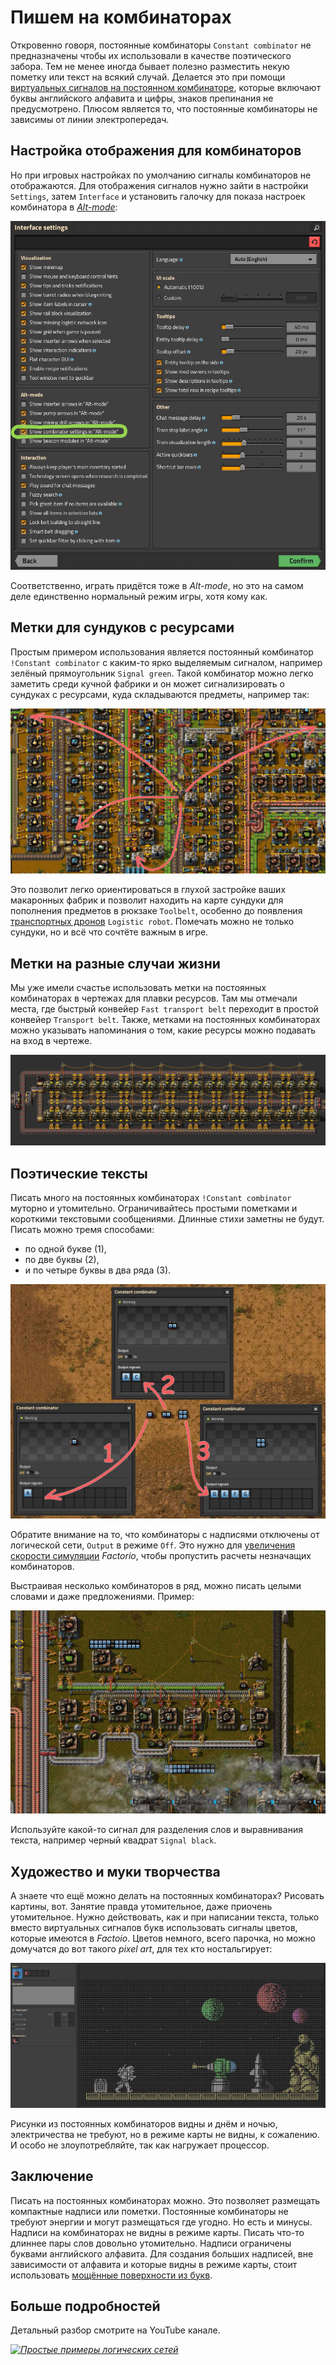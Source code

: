 # Пишем на комбинаторах

Откровенно говоря, постоянные комбинаторы `Constant combinator` не предназначены чтобы их использовали в качестве поэтического забора. Тем не менее иногда бывает полезно разместить некую пометку или текст на всякий случай. Делается это при помощи [виртуальных сигналов на постоянном комбинаторе](https://wiki.factorio.com/Circuit_network#Virtual_signals), которые включают буквы английского алфавита и цифры, знаков препинания не предусмотрено. Плюсом является то, что постоянные комбинаторы не зависимы от линии электропередач.

## Настройка отображения для комбинаторов

Но при игровых настройках по умолчанию сигналы комбинаторов не отображаются. Для отображения сигналов нужно зайти в настройки `Settings`, затем `Interface` и установить галочку для показа настроек комбинатора в [*Alt-mode*](https://wiki.factorio.com/Shortcut_bar):

![Настройки для комбинаторов](./images/Writing.01.png)

Соответственно, играть придётся тоже в *Alt-mode*, но это на самом деле единственно нормальный режим игры, хотя кому как.

## Метки для сундуков с ресурсами

Простым примером использования является постоянный комбинатор `!Constant combinator` с каким-то ярко выделяемым сигналом, например зелёный прямоугольник `Signal green`. Такой комбинатор можно легко заметить среди кучной фабрики и он может сигнализировать о сундуках с ресурсами, куда складываются предметы, например так:

![Указатель на сундуки](./images/Writing.02.jpg)

Это позволит легко ориентироваться в глухой застройке ваших макаронных фабрик и позволит находить на карте сундуки для пополнения предметов в рюкзаке `Toolbelt`, особенно до появления [транспортных дронов](https://wiki.factorio.com/Logistic_robotics_(research)) `Logistic robot`. Помечать можно не только сундуки, но и всё что сочтёте важным в игре.

## Метки на разные случаи жизни

Мы уже имели счастье использовать метки на постоянных комбинаторах в чертежах для плавки ресурсов. Там мы отмечали места, где быстрый конвейер `Fast transport belt` переходит в простой конвейер `Transport belt`. Также, метками на постоянных комбинаторах можно указывать напоминания о том, какие ресурсы можно подавать на вход в чертеже.

![Метки на постоянных комбинаторах](../RawResourcesProcessing/images/RawProcessing.03.jpg)

## Поэтические тексты

Писать много на постоянных комбинаторах `!Constant combinator` муторно и утомительно. Ограничивайтесь простыми пометками и короткими текстовыми сообщениями. Длинные стихи заметны не будут. Писать можно тремя способами:

* по одной букве (1),
* по две буквы (2),
* и по четыре буквы в два ряда (3).

![Надписи на комбинаторах](./images/Writing.03.jpg)

Обратите внимание на то, что комбинаторы с надписями отключены от логической сети, `Output` в режиме `Off`. Это нужно для [увеличения скорости симуляции](../Additionals/FPSandUPS.md) *Factorio*, чтобы пропустить расчеты незначащих комбинаторов.

Выстраивая несколько комбинаторов в ряд, можно писать целыми словами и даже предложениями. Пример:

![Надписи на комбинаторах](./images/Writing.04.jpg)

Используйте какой-то сигнал для разделения слов и выравнивания текста, например черный квадрат `Signal black`.

## Художество и муки творчества

А знаете что ещё можно делать на постоянных комбинаторах? Рисовать картины, вот. Занятие правда утомительное, даже приочень утомительное. Нужно действовать, как и при написании текста, только вместо виртуальных сигналов букв использовать сигналы цветов, которые имеются в *Factoio*. Цветов немного, всего парочка, но можно домучатся до вот такого *pixel art*, для тех кто ностальгирует:

![Рисунки на комбинаторах](./images/Writing.05.jpg)

Рисунки из постоянных комбинаторов видны и днём и ночью, электричества не требуют, но в режиме карты не видны, к сожалению. И особо не злоупотребляйте, так как нагружает процессор.

## Заключение

Писать на постоянных комбинаторах можно. Это позволяет размещать компактные надписи или пометки. Постоянные комбинаторы не требуют энергии и могут размещаться где угодно. Но есть и минусы. Надписи на комбинаторах не видны в режиме карты. Писать что-то длиннее пары слов довольно утомительно. Надписи ограничены буквами английского алфавита. Для создания больших надписей, вне зависимости от алфавита и которые видны в режиме карты, стоит использовать [мощённые поверхности из букв](../Additionals/Labelling.md).

## Больше подробностей

Детальный разбор смотрите на YouTube канале.

[*![Простые примеры логических сетей](http://img.youtube.com/vi/vixfnONzSgU/0.jpg)*](http://www.youtube.com/watch?v=vixfnONzSgU&t=1082)
